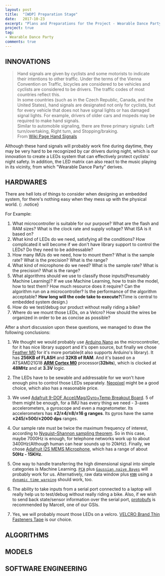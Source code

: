 ```yaml
---
layout: post
title:  "[WDP] Preparation Stage"
date:   2017-10-23
excerpt: "Plans and Preparations for the Project - Wearable Dance Party..."
project: true
tag:
- Wearable Dance Party
comments: true
---	
```


## INNOVATIONS
> Hand signals are given by cyclists and some motorists to indicate their intentions to other traffic. Under the terms of the Vienna Convention on Traffic, bicycles are considered to be vehicles and cyclists are considered to be drivers. The traffic codes of most countries reflect this.<br>
In some countries (such as in the Czech Republic, Canada, and the United States), hand signals are designated not only for cyclists, but for every vehicle that does not have signal lights or has damaged signal lights. For example, drivers of older cars and mopeds may be required to make hand signals.<br>
Similar to automobile signaling, there are three primary signals: Left turn/overtaking, Right turn, and Stopping/braking.<br>
From [Wiki Page Hand Signals](https://en.wikipedia.org/wiki/Hand_signals)

Although these hand signals will probably work fine during daytime, they may be very hard to be recognized by car drivers during night, which is our innovation to create a LEDs system that can effectively protect cyclists' night safety. In addition, the LED matrix can also react to the music playing in its vicinity, from which "Wearable Dance Party" derives.

## HARDWARES
There are hell lots of things to consider when designing an embedded system, for there's nothing easy when they mess up with the physical world.
{: .notice}

For Example:
1. What microcontroller is suitable for our purpose? What are the flash and RAM sizes? What is the clock rate and supply voltage? What ISA is it based on?
2. What kind of LEDs do we need, satisfying all the conditions? How complicated it will become if we don't have library support to control the LEDs? Do they need to be addressable?
3. How many IMUs do we need, how to mount them? What is the sample rate? What is the precision? What is the range?
4. What kind of microphone do we need? What is the sample rate? What is the precision? What is the range?
5. What algorithms should we use to classify those inputs(Presumably Machine Learning)? If we use Machine Learning, how to train the model, how to test them? How much resource does it require? Can the algorithm run on a microcontroller? Is the performance of the algorithm acceptable? **How long will the code take to execute?**(Time is central to embedded system design.)
6. How do we test/debug our product without really riding a bike?
7. Where do we mount those LEDs, on a Velcro? How should the wires be organized in order to be as concise as possible?

After a short discussion upon these questions, we managed to draw the following conclusions:
1. We thought we would probably use [Arduino Nano](https://store.arduino.cc/usa/arduino-nano) as the microcontroller, for it has nice library support and it's open source, but finally we chose [Feather M0](https://learn.adafruit.com/adafruit-feather-m0-basic-proto) for it's more portable(it also supports Arduino's library). It has **256KB of FLASH** and **32KB of RAM**. And it's based on a ATSAMD21G18 **[ARM Cortex M0](https://developer.arm.com/products/processors/cortex-m/cortex-m0)** processor(**32bits**), which is clocked at **48MHz** and at **3.3V** logic.

2. The LEDs have to be sewable and addressable for we won't have enough pins to control those LEDs separately. [Neopixel](https://www.adafruit.com/product/1460) might be a good choice, which also has a reasonable price.

3. We used [Adafruit 9-DOF Accel/Mag/Gyro+Temp Breakout Board](https://www.adafruit.com/product/3387). 5 of them might be enough, for a IMU has every thing we need - 3-axes accelerometers, a gyroscope and even a magnetometer. Its accelerometers has **±2/±4/±8/±16 g ranges**. Its gyros have the same **±245/±500/±2000 dps** ranges.

4. Our sample rate must be twice the maximum frequency of interest, according to [Nyquist–Shannon sampling theorem](https://en.wikipedia.org/wiki/Nyquist%E2%80%93Shannon_sampling_theorem). So in this case, maybe 7000Hz is enough, for telephone networks work up to about 3400Hz(Although human can hear sounds up to 20kHz). Finally, we chose [Adafruit I2S MEMS Microphone](https://www.adafruit.com/product/3421), which has a range of about **50Hz - 15KHz**.

5. One way to handle transferring the high dimensional signal into simple categories is Machine Learning. [`PCA`](https://en.wikipedia.org/wiki/Principal_component_analysis) plus [`Gaussian naive Bayes`](https://en.wikipedia.org/wiki/Naive_Bayes_classifier) will probably work for us. Alternatively, raw data window plus [`KNN`](https://en.wikipedia.org/wiki/K-nearest_neighbors_algorithm) using a [`dynamic time warping`](https://en.wikipedia.org/wiki/Dynamic_time_warping) should work, too.

6. The ability to take inputs from a serial port connected to a laptop will really help us to test/debug without really riding a bike. Also, if we wish to send back state/sensor information over the serial port, [protobufs](koti.kapsi.fi/jpa/nanopb/) is recommended by Marcell, one of our GSIs.

7. Yes, we will probably mount those LEDs on a velcro. [VELCRO Brand Thin Fasteners Tape](https://www.amazon.com/VELCRO-Brand-Thin-Fasteners-Tape/dp/B0013AIAQ2/ref=pd_sim_229_13?_encoding=UTF8&psc=1&refRID=JYEME8QBZMPKE4HW1DJZ) is our choice.

## ALGORITHMS

## MODELS

## SOFTWARE ENGINEERING
